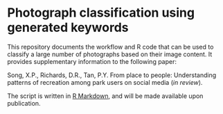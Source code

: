 # Photograph classification using generated keywords

This repository documents the workflow and R code that can be used to classify a large number of photographs based on their image content. It provides supplementary information to the following paper:  

Song, X.P., Richards, D.R., Tan, P.Y. From place to people: Understanding patterns of recreation among park users on social media (*in review*).  


The script is written in [R Markdown](http://rmarkdown.rstudio.com/), and will be made available upon publication.
